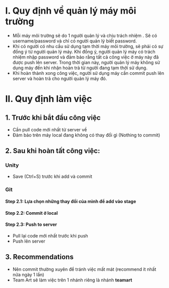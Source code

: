 # I. Quy định về quản lý máy môi trường
- Mỗi máy môi trường sẽ do 1 người quản lý và chịu trách nhiệm . Sẽ có username/password và chỉ có người quản lý biết password. 
- Khi có người có nhu cầu sử dụng tạm thời máy môi trường, sẽ phải có sự đồng ý từ người quản lý máy. Khi đồng ý, người quản lý máy có trách nhiệm nhập password và đảm bảo rằng tất cả công việc ở máy này đã được push lên server. Trong thời gian này, người quản lý máy không sử dụng máy đến khi nhận hoàn trả từ người đang tạm thời sử dụng. 
- Khi hoàn thành xong công việc, người sử dụng máy cần commit push lên server và hoàn trả cho người quản lý máy đó. 
  

# II. Quy định làm việc

## 1. Trước khi bắt đầu công việc
- Cần pull code mới nhất từ server về
- Đảm bảo trên máy local đang không có thay đổi gì (Nothing to commit)

## 2. Sau khi hoàn tất công việc:

### Unity
- Save (Ctrl+S) trước khi add và commit 

### Git
#### Step 2.1: Lựa chọn những thay đổi của mình để add vào stage

#### Step 2.2: Commit ở local

#### Step 2.3: Push to server
- Pull lại code mới nhất trước khi push
- Push lên server
 
## 3. Recommendations
- Nên commit thường xuyên để tránh việc mất mát (recommend ít nhất nửa ngày 1 lần)
- Team Art sẽ làm việc trên 1 nhánh riêng là nhánh **teamart**
